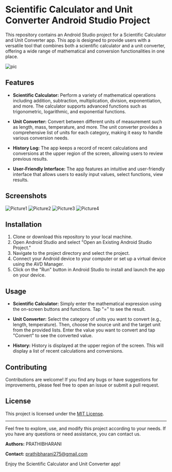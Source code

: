 # Scientific Calculator and Unit Converter Android Studio Project


This repository contains an Android Studio project for a Scientific Calculator and Unit Converter app. This app is designed to provide users with a versatile tool that combines both a scientific calculator and a unit converter, offering a wide range of mathematical and conversion functionalities in one place.

![pic](https://github.com/prathibharani057/Scientific_Calculator/assets/118717617/95ad409e-9f1e-472a-b068-57be51bf2946)


## Features

- **Scientific Calculator:** Perform a variety of mathematical operations including addition, subtraction, multiplication, division, exponentiation, and more. The calculator supports advanced functions such as trigonometric, logarithmic, and exponential functions.
  
- **Unit Converter:** Convert between different units of measurement such as length, mass, temperature, and more. The unit converter provides a comprehensive list of units for each category, making it easy to handle various conversion needs.

- **History Log:** The app keeps a record of recent calculations and conversions at the upper region of the screen, allowing users to review previous results.

- **User-Friendly Interface:** The app features an intuitive and user-friendly interface that allows users to easily input values, select functions, view results.

## Screenshots


![Picture1](https://github.com/prathibharani057/Scientific_Calculator/assets/118717617/cca4497d-816a-4974-8e48-6111f89d652f)
![Picture2](https://github.com/prathibharani057/Scientific_Calculator/assets/118717617/281d403b-671a-4ff7-b646-8890f7f055cf)
![Picture3](https://github.com/prathibharani057/Scientific_Calculator/assets/118717617/2721d4f2-b7d8-44cb-9746-178f3ad1b9b4)
![Picture4](https://github.com/prathibharani057/Scientific_Calculator/assets/118717617/a9d489fc-e73a-4cd3-9fe7-bb7035b285d7)

## Installation

1. Clone or download this repository to your local machine.
2. Open Android Studio and select "Open an Existing Android Studio Project."
3. Navigate to the project directory and select the project.
4. Connect your Android device to your computer or set up a virtual device using the AVD Manager.
5. Click on the "Run" button in Android Studio to install and launch the app on your device.

## Usage

- **Scientific Calculator:** Simply enter the mathematical expression using the on-screen buttons and functions. Tap "=" to see the result.

- **Unit Converter:** Select the category of units you want to convert (e.g., length, temperature). Then, choose the source unit and the target unit from the provided lists. Enter the value you want to convert and tap "Convert" to see the converted value.

- **History:** History is displayed at the upper region of the screen. This will display a list of recent calculations and conversions.

## Contributing

Contributions are welcome! If you find any bugs or have suggestions for improvements, please feel free to open an issue or submit a pull request.

## License

This project is licensed under the [MIT License](LICENSE).

---

Feel free to explore, use, and modify this project according to your needs. If you have any questions or need assistance, you can contact us.

**Authors:** PRATHIBHARANI

**Contact:** prathibharani275@gmail.com

Enjoy the Scientific Calculator and Unit Converter app!
